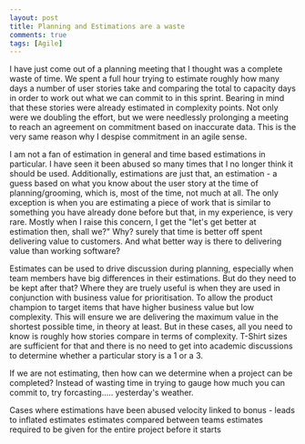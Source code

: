 ```yaml
---
layout: post
title: Planning and Estimations are a waste
comments: true
tags: [Agile]
---
```


I have just come out of a planning meeting that I thought was a complete waste of time. We spent a full hour trying to estimate roughly how many days a number of user stories take and comparing the total to capacity days in order to work out what we can commit to in this sprint. Bearing in mind that these stories were already estimated in complexity points. Not only were we doubling the effort, but we were needlessly prolonging a meeting to reach an agreement on commitment based on inaccurate data. This is the very same reason why I despise commitment in an agile sense.

I am not a fan of estimation in general and time based estimations in particular. I have seen it been abused so many times that I no longer think it should be used. Additionally, estimations are just that, an estimation - a guess based on what you know about the user story at the time of planning/grooming, which is, most of the time, not much at all. The only exception is when you are estimating a piece of work that is similar to something you have already done before but that, in my experience, is very rare. Mostly when I raise this concern, I get the "let's get better at estimation then, shall we?" Why? surely that time is better off spent delivering value to customers. And what better way is there to delivering value than working software? 

Estimates can be used to drive discussion during planning, especially when team members have big differences in their estimations. But do they need to be kept after that? Where they are truely useful is when they are used in conjunction with business value for prioritisation. To allow the product champion to target items that have higher business value but low complexity. This will ensure we are delivering the maximum value in the shortest possible time, in theory at least. But in these cases, all you need to know is roughly how stories compare in terms of complexity. T-Shirt sizes are sufficient for that and there is no need to get into academic discussions to determine whether a particular story is a 1 or a 3.

If we are not estimating, then how can we determine when a project can be completed? 
Instead of wasting time in trying to gauge how much you can commit to, try forcasting..... yesterday's weather.

Cases where estimations have been abused
velocity linked to bonus - leads to inflated estimates
estimates compared between teams
estimates required to be given for the entire project before it starts


